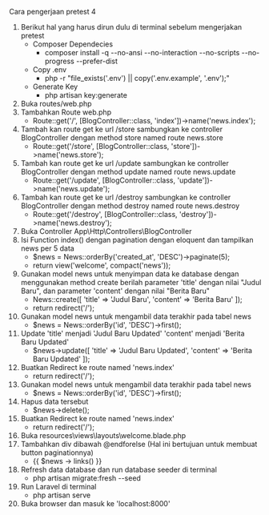 Cara pengerjaan pretest 4

1. Berikut hal yang harus dirun dulu di terminal sebelum mengerjakan pretest
    - Composer Dependecies
        - composer install -q --no-ansi --no-interaction --no-scripts --no-progress --prefer-dist
    - Copy .env
        - php -r "file_exists('.env') || copy('.env.example', '.env');"
    - Generate Key
        - php artisan key:generate
2. Buka routes/web.php
3. Tambahkan Route web.php
    - Route::get('/', [BlogController::class, 'index'])->name('news.index');
4. Tambah kan route get ke url /store sambungkan ke controller BlogController dengan method store named route news.store
    - Route::get('/store', [BlogController::class, 'store'])->name('news.store');
5. Tambah kan route get ke url /update sambungkan ke controller BlogController dengan method update named route news.update
    - Route::get('/update', [BlogController::class, 'update'])->name('news.update');
6. Tambah kan route get ke url /destroy sambungkan ke controller BlogController dengan method destroy named route news.destroy
    - Route::get('/destroy', [BlogController::class, 'destroy'])->name('news.destroy');
7. Buka Controller App\Http\Controllers\BlogController
8. Isi Function index() dengan pagination dengan eloquent dan tampilkan news per 5 data
    - $news = News::orderBy('created_at', 'DESC')->paginate(5);
    - return view('welcome', compact('news'));
9. Gunakan model news untuk menyimpan data ke database dengan menggunakan method create berilah parameter 'title' dengan nilai "Judul Baru", dan parameter 'content' dengan nilai "Berita Baru"
    - News::create([
            'title' => 'Judul Baru',
            'content' => 'Berita Baru'
        ]);
    - return redirect('/');
10. Gunakan model news untuk mengambil data terakhir pada tabel news
    - $news = News::orderBy('id', 'DESC')->first();
11. Update 'title' menjadi 'Judul Baru Updated' 'content' menjadi 'Berita Baru Updated'
    - $news->update([
            'title'   => 'Judul Baru Updated',
            'content' => 'Berita Baru Updated'
        ]);
12. Buatkan Redirect ke route named 'news.index'
    - return redirect('/');
13. Gunakan model news untuk mengambil data terakhir pada tabel news
    - $news = News::orderBy('id', 'DESC')->first();
14. Hapus data tersebut
    - $news->delete();
15. Buatkan Redirect ke route named 'news.index'
    - return redirect('/');
16. Buka resources\views\layouts\welcome.blade.php
17. Tambahkan div dibawah @endforelse (Hal ini bertujuan untuk membuat button paginationnya)
    - <div class="mt-3">
        {{ $news -> links() }}
      </div>
18. Refresh data database dan run database seeder di terminal
    - php artisan migrate:fresh --seed
19. Run Laravel di terminal
    - php artisan serve
20. Buka browser dan masuk ke 'localhost:8000'